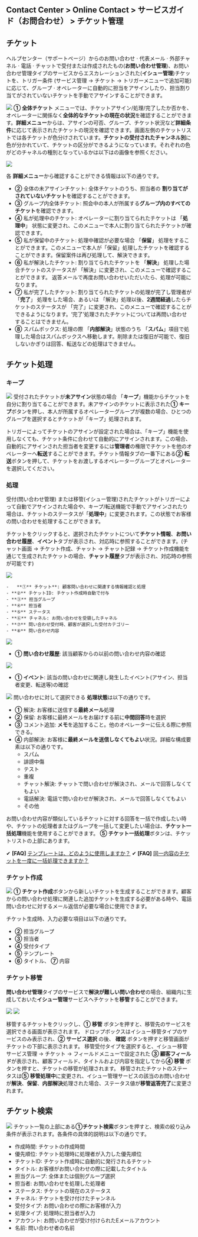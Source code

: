 ## Contact Center > Online Contact > サービスガイド（お問合わせ） > チケット管理

## チケット
ヘルプセンター（サポートページ）からのお問い合わせ · 代表メール · 外部チャネル · 電話 · チャットで受付または作成されたもの(**お問い合わせ管理**)、お問い合わせ管理タイプのサービスからエスカレーションされた(**イシュー管理**)チケットを、トリガー条件 (サービス管理 → チケット → トリガーメニューで追加可能)に応じて、グループ · オペレーターに自動的に担当をアサインしたり、担当割り当てがされていないチケットを手動でアサインすることができます。

![](http://static.toastoven.net/prod_contact_center/ja/4.1.1-(1)_ja.png)
**① 全体チケット** メニューでは、チケットアサイン/処理/完了したか否かを、オペレーターに関係なく**全体的なチケットの現在の状況**を確認することができます。**詳細メニュー**からは、アサインの可否、グループ、チケット状況など**詳細条件**に応じて表示されたチケットの現況を確認できます。画面左側のチケットリストでは各チケットが色分けされています。**チケットの受付されたチャンネル別**に色が分かれていて、チケットの区分ができるようになっています。それぞれの色がどのチャネルの種別となっているかは以下はの画像を参照ください。

![](http://static.toastoven.net/prod_contact_center/4.1.1-(1)a_2_ja.png)
 
各 **詳細メニュー**から確認することができる情報は以下の通りです。

-	**②** 全体の未アサインチケット: 全体チケットのうち、担当者の **割り当てがされていないチケット**を確認することができます。
-	**③** グループ内全体チケット: 照会中の本人が所属する**グループ内のすべてのチケット**を確認できます。
-	**④** 私が処理中のチケット: オペレーターに割り当てられたチケットは  「**処理中**」 状態に変更され、このメニューで本人に割り当てられたチケットが確認できます。
-	**⑤** 私が保留中のチケット: 処理中確認が必要な場合 「**保留**」 処理をすることができます。このメニューで本人が「保留」処理したチケットを確認することができます。保留案件は再び処理して、解決できます。
-	**⑥** 私が解決したチケット: 割り当てられたチケットを 「**解決**」 処理した場合チケットのステータスが 「解決」に変更され、このメニューで確認することができます。 返答メールで再度お問い合わせいただいたら、処理が可能になります。
-	**⑦** 私が完了したチケット: 割り当てられたチケットの処理が完了し管理者が 「**完了**」 処理をした場合、あるいは 「解決」処理以後、**2週間経過**したらチケットのステータスが 「完了」に変更され、このメニューで確認することができるようになります。‘完了’処理されたチケットについては再問い合わせすることはできません。
-	**⑧** スパムボックス: 処理の際 「**内部解決**」状態のうち 「**スパム**」項目で処理した場合はスパムボックスへ移動します。削除または復旧が可能で、復旧しないかぎりは回答、転送などの処理はできません。

## チケット処理
### キープ
![](http://static.toastoven.net/prod_contact_center/ja/4.1.2-(1)_ja.png)
受付されたチケットが**未アサイン**状態の場合 「**キープ**」機能からチケットを自分に割り当てることができます。未アサインのチケットに表示された**① キープ**ボタンを押し、本人が所属するオペレーターグループが複数の場合、ひとつのグループを選択するとチケットが「キープ」処理されます。

トリガーによってチケットのアサインが設定された場合は、「キープ」機能を使用しなくても、チケット条件に合わせて自動的にアサインされます。この場合、自動的にアサインされた担当者を変更するには**管理者**の権限でチケットを他のオペレーターへ**転送**することができます。チケット情報タブの一番下にある**② 転送**ボタンを押して、チケットをお渡しするオペレーターグループとオペレーターを選択してください。


### 処理
受付(問い合わせ管理) または移管(イシュー管理)されたチケットがトリガーによって自動でアサインされた場合や、キープ/転送機能で手動でアサインされたり場合は、チケットのステータスが「**処理中**」に変更されます。この状態でお客様の問い合わせを処理することができます。

チケットをクリックすると、選択されたチケットについて**チケット情報**、**お問い合わせ履歴**、**イベント**タブが表示され、対応時に参照することができます。(チャット画面 → チケット作成、チャット → チャット記録 → チケット作成機能を通じて生成されたチケットの場合、**チャット履歴**タブが表示され、対応時の参照が可能です)

![](http://static.toastoven.net/prod_contact_center/ja/4.1.2-(2)_ja.png)

    -	**①** チケット**: 顧客問い合わせに関連する情報確認と処理 
    - **②** チケットID: チケット作成時自動で付与
    - **③** 担当グループ
    - **④** 担当者
    - **⑤** ステータス
    - **⑥** チャネル: お問い合わせを受領したチャネル
    - **⑦** 問い合わせ受付時、顧客が選択した受付カテゴリー
    - **⑧** 問い合わせ内容

![](http://static.toastoven.net/prod_contact_center/ja/4.1.2-(3)_ja.png)
-	**① 問い合わせ履歴**: 該当顧客からの以前の問い合わせ内容の確認

![](http://static.toastoven.net/prod_contact_center/ja/4.1.2-(4)_ja.png)
-	**① イベント**: 該当の問い合わせに関連し発生したイベント(アサイン、担当者変更、転送等)の確認

![](http://static.toastoven.net/prod_contact_center/ja/4.1.2-(5)_ja.png)
問い合わせに対して選択できる **処理状態**は以下の通りです。

- **①** 解決: お客様に送信する**最終メール**処理
- **②** 保留: お客様に最終メールをお届けする前に**中間回答**時を選択
- **③** コメント追加: **メモ**を追加すること。他のオペレーターに伝える際に参照できる。
- **④** 内部解決: お客様に**最終メールを送信しなくてもよい**状況。詳細な構成要素は以下の通りです。
    - スパム
    - 誹謗中傷
    - テスト
    - 重複
    - チャット解決: チャットで問い合わせが解決され、メールで回答しなくてもよい
    - 電話解決: 電話で問い合わせが解決され、メールで回答しなくてもよい
    - その他
  
お問い合わせ内容が類似しているチケットに対する回答を一括で作成したい時や、チケットの処理者またはグループを一括して変更したい場合は、**チケット一括処理**機能を使用することができます。 **⑤ チケット一括処理**ボタンは、チケットリストの上部にあります。

✔ **\[FAQ]** [テンプレートは、どのように使用しますか？](https://nhn-contact.oc.toast.com/ocjp/hc/article/76/)
✔ **\[FAQ]** [同一内容のチケットを一度に一括処理できますか？](https://nhn-contact.oc.toast.com/ocjp/hc/article/75/)

### チケット作成
![](http://static.toastoven.net/prod_contact_center/ja/4.1.2-(6)_ja.png)
**① チケット作成**ボタンから新しいチケットを生成することができます。顧客からの問い合わせ処理に関連した追加チケットを生成する必要がある時や、電話問い合わせに対するメール返信が必要な場合に使用できます。

チケット生成時、入力必要な項目は以下の通りです。

-	**②** 担当グループ
-	**③** 担当者
-	**④** 受付タイプ
-	**⑤** テンプレート
-	**⑥** タイトル、 **⑦** 内容


### チケット移管
**問い合わせ管理**タイプのサービスで**解決が難しい問い合わせ**の場合、組織内に生成しておいた**イシュー管理**サービスへチケットを**移管**することができます。

![](http://static.toastoven.net/prod_contact_center/ja/4.1.2-(7)_ja.png)
![](http://static.toastoven.net/prod_contact_center/ja/4.1.2-(8)_ja.png)

移管するチケットをクリックし、**① 移管** ボタンを押すと、移管先のサービスを選択できる画面が表示されます。
ドロップボックスはイシュー移管タイプのサービスのみ表示され、**② サービス選択** の後、 **確認** ボタンを押すと移管画面がチケットの下部に表示されます。
移管受付タイプを選択すると、イシュー移管サービス管理 → チケット → フィールドメニューで設定された **③ 顧客フィールド**が表示され、顧客フィールド、タイトルおよび内容を指定してから**④ 移管** ボタンを押すと、チケットの移管が処理されます。 
移管されたチケットのステータスは**⑤ 移管処理中**に変更され、イシュー管理サービスの該当のお問い合わせが**解決**、**保留**、**内部解決**処理された場合、ステータス値が**移管返答完了**に変更されます。

## チケット検索
![](http://static.toastoven.net/prod_contact_center/ja/4.1.3-(1)_ja.png)
チケット一覧の上部にある**①チケット検索**ボタンを押すと、検索の絞り込み条件が表示されます。各条件の具体的説明は以下の通りです。

-	作成時間: チケットの作成時間
-	優先順位: チケット処理時に処理者が入力した優先順位
-	チケットID: チケット作成時に自動的に発行されるチケット
-	タイトル: お客様がお問い合わせの際に記載したタイトル
-	担当グループ: 全体または個別グループ選択
-	担当者: お問い合わせを処理した処理者
-	ステータス: チケットの現在のステータス
-	チャネル: チケットを受け付けたチャンネル
-	受付タイプ: お問い合わせの際にお客様が入力
-	処理タイプ: 処理時に担当者が入力
-	アカウント: お問い合わせが受け付けられたEメールアカウント
-	名前: 問い合わせ者の名前
